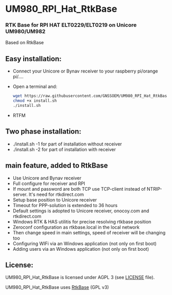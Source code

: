 # UM980_RPI_Hat_RtkBase

### RTK Base for RPI HAT ELT0229/ELT0219 on Unicore UM980/UM982

Based on RtkBase

## Easy installation:
+ Connect your Unicore or Bynav receiver to your raspberry pi/orange pi/....

+ Open a terminal and:

  ```bash
  wget https://raw.githubusercontent.com/GNSSOEM/UM980_RPI_Hat_RtkBase/main/install.sh
  chmod +x install.sh
  ./install.sh
  ```
+ RTFM

## Two phase installation:

+ ./install.sh -1 for part of installation without receiver
+ ./install.sh -2 for part of installation with receiver

## main feature, added to RtkBase

+ Use Unicore and Bynav receiver
+ Full configure for receiver and RPI
+ If mount and password are both TCP use TCP-client instead of NTRIP-server. It's need for rtkdirect.com
+ Setup base position to Unicore receiver
+ Timeout for PPP-solution is extended to 36 hours
+ Default settings is adopted to Unicore receiver, onocoy.com and rtkdirect.com
+ Windows RTK & HAS utilitis for precise resolving rtkbase position
+ Zeroconf configuration as rtkbase.local in the local network
+ Then change speed in main settings, speed of receiver will be changing too
+ Configuring WIFi via an Windows application  (not only on first boot)
+ Adding users via an Windows application  (not only on first boot)

## License:
UM980_RPI_Hat_RtkBase is licensed under AGPL 3 (see [LICENSE](./LICENSE) file).

UM980_RPI_Hat_RtkBase uses [RtkBase](https://github.com/Stefal/rtkbase) (GPL v3)

